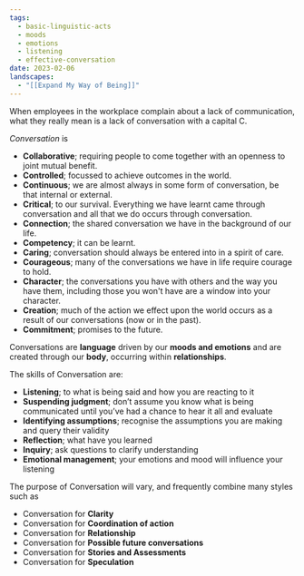 ```yaml
---
tags:
  - basic-linguistic-acts
  - moods
  - emotions
  - listening
  - effective-conversation
date: 2023-02-06
landscapes:
  - "[[Expand My Way of Being]]"
---
```

When employees in the workplace complain about a lack of communication, what they really mean is a lack of conversation with a capital C.

*Conversation* is

* **Collaborative**; requiring people to come together with an openness to joint mutual benefit.
* **Controlled**; focussed to achieve outcomes in the world.
* **Continuous**; we are almost always in some form of conversation, be that internal or external.
* **Critical**; to our survival. Everything we have learnt came through conversation and all that we do occurs through conversation.
* **Connection**; the shared conversation we have in the background of our life.
* **Competency**; it can be learnt.
* **Caring**; conversation should always be entered into in a spirit of care.
* **Courageous**; many of the conversations we have in life require courage to hold.
* **Character**; the conversations you have with others and the way you have them, including those you won't have are a window into your character.
* **Creation**; much of the action we effect upon the world occurs as a result of our conversations (now or in the past).
* **Commitment**; promises to the future.

Conversations are **language** driven by our **moods and emotions** and are created through our **body**, occurring within **relationships**.

The skills of Conversation are:

* **Listening**; to what is being said and how you are reacting to it
* **Suspending judgment**; don’t assume you know what is being communicated until you’ve had a chance to hear it all and evaluate
* **Identifying assumptions**; recognise the assumptions you are making and query their validity
* **Reflection**; what have you learned
* **Inquiry**; ask questions to clarify understanding
* **Emotional management**; your emotions and mood will influence your listening

The purpose of Conversation will vary, and frequently combine many styles such as

* Conversation for **Clarity**
* Conversation for **Coordination of action**
* Conversation for **Relationship**
* Conversation for **Possible future conversations**
* Conversation for **Stories and Assessments**
* Conversation for **Speculation**